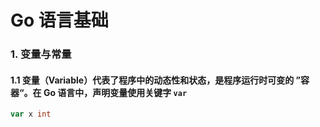 # Go 语言基础

### 1. 变量与常量

#### 1.1 变量（Variable）代表了程序中的动态性和状态，是程序运行时可变的 ”容器“。在 Go 语言中，声明变量使用关键字 `var`

```go
var x int
```
